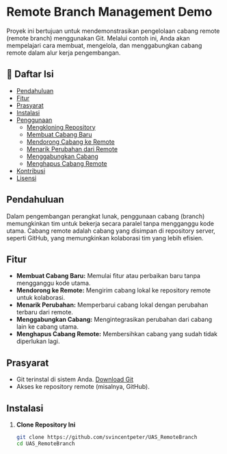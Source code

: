# Remote Branch Management Demo

Proyek ini bertujuan untuk mendemonstrasikan pengelolaan cabang remote (remote branch) menggunakan Git. Melalui contoh ini, Anda akan mempelajari cara membuat, mengelola, dan menggabungkan cabang remote dalam alur kerja pengembangan.

## 📖 Daftar Isi

- [Pendahuluan](#pendahuluan)
- [Fitur](#fitur)
- [Prasyarat](#prasyarat)
- [Instalasi](#instalasi)
- [Penggunaan](#penggunaan)
  - [Mengkloning Repository](#mengkloning-repository)
  - [Membuat Cabang Baru](#membuat-cabang-baru)
  - [Mendorong Cabang ke Remote](#mendorong-cabang-ke-remote)
  - [Menarik Perubahan dari Remote](#menarik-perubahan-dari-remote)
  - [Menggabungkan Cabang](#menggabungkan-cabang)
  - [Menghapus Cabang Remote](#menghapus-cabang-remote)
- [Kontribusi](#kontribusi)
- [Lisensi](#lisensi)

## Pendahuluan

Dalam pengembangan perangkat lunak, penggunaan cabang (branch) memungkinkan tim untuk bekerja secara paralel tanpa mengganggu kode utama. Cabang remote adalah cabang yang disimpan di repository server, seperti GitHub, yang memungkinkan kolaborasi tim yang lebih efisien.

## Fitur

- **Membuat Cabang Baru:** Memulai fitur atau perbaikan baru tanpa mengganggu kode utama.
- **Mendorong ke Remote:** Mengirim cabang lokal ke repository remote untuk kolaborasi.
- **Menarik Perubahan:** Memperbarui cabang lokal dengan perubahan terbaru dari remote.
- **Menggabungkan Cabang:** Mengintegrasikan perubahan dari cabang lain ke cabang utama.
- **Menghapus Cabang Remote:** Membersihkan cabang yang sudah tidak diperlukan lagi.

## Prasyarat

- Git terinstal di sistem Anda. [Download Git](https://git-scm.com/downloads)
- Akses ke repository remote (misalnya, GitHub).

## Instalasi

1. **Clone Repository Ini**

   ```bash
   git clone https://github.com/svincentpeter/UAS_RemoteBranch
   cd UAS_RemoteBranch
